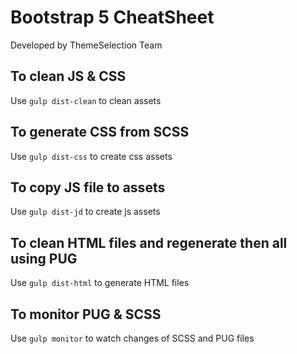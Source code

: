 # Bootstrap 5 CheatSheet

Developed by ThemeSelection Team

## To clean JS & CSS
Use `gulp dist-clean` to clean assets

## To generate CSS from SCSS
Use `gulp dist-css` to create css assets

## To copy JS file to assets
Use `gulp dist-jd` to create js assets

## To clean HTML files and regenerate then all using PUG
Use `gulp dist-html` to generate HTML files

## To monitor PUG & SCSS
Use `gulp monitor` to watch changes of SCSS and PUG files
